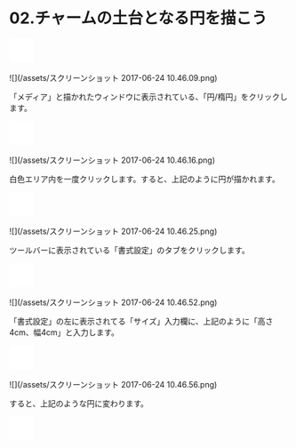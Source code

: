 # 02.チャームの土台となる円を描こう

![](/assets/null.png)

![](/assets/スクリーンショット 2017-06-24 10.46.09.png)

「メディア」と描かれたウィンドウに表示されている、「円/楕円」をクリックします。

![](/assets/null.png)

![](/assets/スクリーンショット 2017-06-24 10.46.16.png)

白色エリア内を一度クリックします。すると、上記のように円が描かれます。

![](/assets/null.png)

![](/assets/スクリーンショット 2017-06-24 10.46.25.png)

ツールバーに表示されている「書式設定」のタブをクリックします。

![](/assets/null.png)

![](/assets/スクリーンショット 2017-06-24 10.46.52.png)

「書式設定」の左に表示されてる「サイズ」入力欄に、上記のように「高さ4cm、幅4cm」と入力します。

![](/assets/null.png)

![](/assets/スクリーンショット 2017-06-24 10.46.56.png)

すると、上記のような円に変わります。

![](/assets/null.png)

